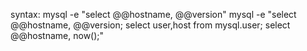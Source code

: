 syntax:
    mysql -e "select @@hostname, @@version"
    mysql -e "select @@hostname, @@version; select user,host from mysql.user; select @@hostname, now();"
